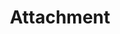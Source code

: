 ---
layout: component-documentation
sectionKey: Components
eleventyNavigation:
  parent: Components
title: Attachment
description: The attachment component allows users to download documents and presents information about a document. It also allows users to request an accessible format.
whenToUse:
  This component is exclusively used on guidance pages with document attachments. 

whenNotToUse: 
accessibilty:
  "The thumbnail image, and the link wrapping it, must not focusable or shown to screenreaders.


  Links in the component must:

  - accept focus

  - be focusable with a keyboard

  - be usable with a keyboard

  - indicate when they have focus

  - change in appearance when touched (in the touch-down state)

  - change in appearance when hovered
  
  - be usable with touch
  
  - be usable with voice commands
  
  - have visible text
  
  - have meaningful text
  


  Considerations and Criteria taken from the [component guide](https://components.publishing.service.gov.uk/component-guide/attachment#accessibility-acceptance-criteria)"
howItWorksSummary:
  This component displays a link to a document that is attached to GOV.UK content along with a thumbnail and relevant file data (title of the document, format type, file size, link to view online, and request accessible format details). 


  It is intended to be rendered in Govspeak and as an attachment ‘preview’ in Content Publisher. It is not as rich in features as the attachment rendering provided by Whitehall, it lacks support for multiple languages, CSV previews and publication fields.
  
variations:
  0:
    title: With number of page
    description: 
      More info can be found in the [component guide](https://components.publishing.service.gov.uk/component-guide/attachment/with_number_of_pages).
  1:
      title: Opendocument
      description: 
        More info can be found in the [component guide](https://components.publishing.service.gov.uk/component-guide/attachment/opendocument).
        
  2:
      title: Help text disabled
      description: 
        More info can be found in the [component guide](https://components.publishing.service.gov.uk/component-guide/attachment/help_text_disabled).
        
  3:
      title: Embedded in govspeak
      description: 
        More info can be found in the [component guide](https://components.publishing.service.gov.uk/component-guide/attachment/embedded_in_govspeak).
        
  4:
      title: With contact email
      description: 
        More info can be found in the [component guide](https://components.publishing.service.gov.uk/component-guide/attachment/with_contact_email).
        
  5:
      title: With contact email and ga4 tracking
      description: 
        More info can be found in the [component guide](https://components.publishing.service.gov.uk/component-guide/attachment/with_contact_email_and_ga4_tracking).
        
  6:
      title: With data attributes
      description: 
        More info can be found in the [component guide](https://components.publishing.service.gov.uk/component-guide/attachment/with_data_attributes).
        
  7:
      title: With margin bottom
      description: 
        More info can be found in the [component guide](https://components.publishing.service.gov.uk/component-guide/attachment/with_margin_bottom).
        
  8:
      title: Command paper numbered
      description: 
        More info can be found in the [component guide](https://components.publishing.service.gov.uk/component-guide/attachment/act_paper_numbered).
        
  9:
      title: Command paper unnumbered
      description: 
        More info can be found in the [component guide](https://components.publishing.service.gov.uk/component-guide/attachment/command_paper_unnumbered).
  10:
      title: Act paper numbered
      description: 
        More info can be found in the [component guide](https://components.publishing.service.gov.uk/component-guide/attachment/act_paper_numbered).
  11:
      title: Act paper unnumbered
      description: 
        More info can be found in the [component guide](https://components.publishing.service.gov.uk/component-guide/attachment/act_paper_unnumbered).
  12:
      title: Hide order a copy
      description: 
        More info can be found in the [component guide](https://components.publishing.service.gov.uk/component-guide/attachment/hide_order_a_copy).
  13:
      title: With custom heading level
      description: 
        More info can be found in the [component guide](https://components.publishing.service.gov.uk/component-guide/attachment/with_custom_heading_level).
  14:
      title: With custom thumbnail
      description: 
        More info can be found in the [component guide](https://components.publishing.service.gov.uk/component-guide/attachment/with_custom_thumbnail).
  15:
      title: Pdf attachment
      description: 
        More info can be found in the [component guide](https://components.publishing.service.gov.uk/component-guide/attachment/pdf_attachment).
  16:
      title: With preview link
      description: 
        More info can be found in the [component guide](https://components.publishing.service.gov.uk/component-guide/attachment/with_preview_link).
  17:
      title: Html attachment
      description: 
        More info can be found in the [component guide](https://components.publishing.service.gov.uk/component-guide/attachment/html_attachment).
  18:
      title: External attachment
      description: 
        More info can be found in the [component guide](https://components.publishing.service.gov.uk/component-guide/attachment/external_attachment).
designLibraries:
  0:
    title: GOV.UK Component guide
    link: https://components.publishing.service.gov.uk/component-guide/attachment
issues:
  0:
    title: Audit of all attachment component variations
    link: https://github.com/alphagov/govuk_publishing_components/issues/4146
issueLink: https://github.com/alphagov/govuk_publishing_components/issues/new
---